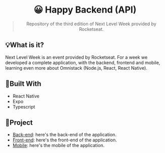 <h1 align='center'>😀 Happy Backend (API)</h1>
<blockquote align='center'>Repository of the third edition of Next Level Week provided by Rocketseat.</blockquote>

## 💡What is it?
Next Level Week is an event provided by Rocketseat. For a week we developed a complete application, with the backend, frontend and mobile, learning even more about Omnistack (Node.js, React, React Native).

## 🚧Built With
- React Native
- Expo
- Typescript

## 📂Project
- [Back-end](https://github.com/allyfx/nlw3-happy-backend): here's the back-end of the application.
- [Front-end](https://github.com/allyfx/nlw3-happy-web): here's the front-end of the application.
- [Mobile](https://github.com/allyfx/nlw3-happy-mobile): here's the mobile of the application.
